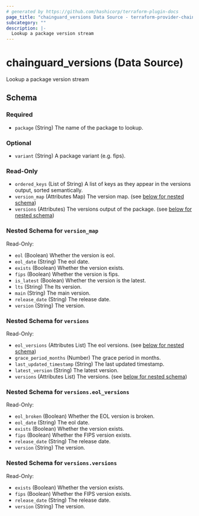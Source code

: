 ```yaml
---
# generated by https://github.com/hashicorp/terraform-plugin-docs
page_title: "chainguard_versions Data Source - terraform-provider-chainguard"
subcategory: ""
description: |-
  Lookup a package version stream
---
```


# chainguard_versions (Data Source)

Lookup a package version stream



<!-- schema generated by tfplugindocs -->
## Schema

### Required

- `package` (String) The name of the package to lookup.

### Optional

- `variant` (String) A package variant (e.g. fips).

### Read-Only

- `ordered_keys` (List of String) A list of keys as they appear in the versions output, sorted semantically.
- `version_map` (Attributes Map) The version map. (see [below for nested schema](#nestedatt--version_map))
- `versions` (Attributes) The versions output of the package. (see [below for nested schema](#nestedatt--versions))

<a id="nestedatt--version_map"></a>
### Nested Schema for `version_map`

Read-Only:

- `eol` (Boolean) Whether the version is eol.
- `eol_date` (String) The eol date.
- `exists` (Boolean) Whether the version exists.
- `fips` (Boolean) Whether the version is fips.
- `is_latest` (Boolean) Whether the version is the latest.
- `lts` (String) The lts version.
- `main` (String) The main version.
- `release_date` (String) The release date.
- `version` (String) The version.


<a id="nestedatt--versions"></a>
### Nested Schema for `versions`

Read-Only:

- `eol_versions` (Attributes List) The eol versions. (see [below for nested schema](#nestedatt--versions--eol_versions))
- `grace_period_months` (Number) The grace period in months.
- `last_updated_timestamp` (String) The last updated timestamp.
- `latest_version` (String) The latest version.
- `versions` (Attributes List) The versions. (see [below for nested schema](#nestedatt--versions--versions))

<a id="nestedatt--versions--eol_versions"></a>
### Nested Schema for `versions.eol_versions`

Read-Only:

- `eol_broken` (Boolean) Whether the EOL version is broken.
- `eol_date` (String) The eol date.
- `exists` (Boolean) Whether the version exists.
- `fips` (Boolean) Whether the FIPS version exists.
- `release_date` (String) The release date.
- `version` (String) The version.


<a id="nestedatt--versions--versions"></a>
### Nested Schema for `versions.versions`

Read-Only:

- `exists` (Boolean) Whether the version exists.
- `fips` (Boolean) Whether the FIPS version exists.
- `release_date` (String) The release date.
- `version` (String) The version.
